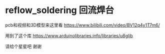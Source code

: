 # reflow_soldering 回流焊台
pcb和视频和3D模型来这里看 https://www.bilibili.com/video/BV12q4y1T7m6/

用到了这个库 https://www.arduinolibraries.info/libraries/u8glib

请给个星星吧 谢谢
